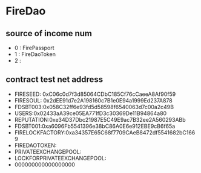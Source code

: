 # FireDao

## source of income num
 - 0 : FirePassport
 - 1 : FireDaoToken
 - 2 : 

## contract test net address 
 - FIRESEED: 0xC06c0d7f3d85064CDbC185Cf76cCaeeA8Af90f59
 - FIRESOUL: 0x2dEE91d7e2A198160c7B1e0E94a1999Ed237A878
 - FDSBT003:0x058C32ff6e93fd5d58598f6540063d7c00a2c49B
 - USERS:0x02433aA39ce05EA771fD3c30369De11B94864a80
 - REPUTATION:0xe34D37Dbc21987E5C49E9ac7B32ee2A560293ABb
 - FDSBT001:0xa6096Fb5541396e38bC86A0E6e912EBE9cB6f65a
 - FIRELOCKFACTORY:0xa34357E65C68f7709CAeB8472df5541682bC1669
 - FIREDAOTOKEN:
 - PRIVATEEXCHANGEPOOL:
 - LOCKFORPRIVATEEXCHANGEPOOL:
 - 000000000000000000
